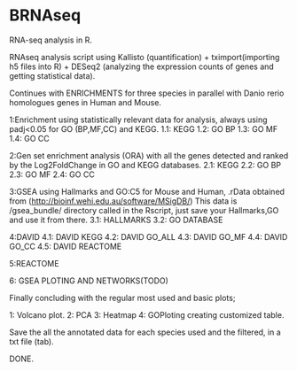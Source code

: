 # BRNAseq
RNA-seq analysis in R.

RNAseq analysis script using Kallisto (quantification) + tximport(importing h5 files into R) + DESeq2 (analyzing the expression counts of genes and getting statistical data).

Continues with ENRICHMENTS for three species in parallel with Danio rerio homologues genes in Human and Mouse.

  1:Enrichment using statistically relevant data for analysis, always using padj<0.05 for GO (BP,MF,CC) and KEGG.
    1.1: KEGG
    1.2: GO BP
    1.3: GO MF
    1.4: GO CC
      
  2:Gen set enrichment analysis (ORA) with all the genes detected and ranked by the Log2FoldChange in GO and KEGG databases.
    2.1: KEGG
    2.2: GO BP
    2.3: GO MF
    2.4: GO CC
    
  3:GSEA using Hallmarks and GO:C5 for Mouse and Human, .rData obtained from (http://bioinf.wehi.edu.au/software/MSigDB/)
    This data is /gsea_bundle/ directory called in the Rscript, just save your Hallmarks,GO and use it from there.
    3.1: HALLMARKS
    3.2: GO DATABASE

  4:DAVID
    4.1: DAVID KEGG
    4.2: DAVID GO_ALL
    4.3: DAVID GO_MF
    4.4: DAVID GO_CC
    4.5: DAVID REACTOME
    
  5:REACTOME

  6: GSEA PLOTING AND NETWORKS(TODO)
  
Finally concluding with the regular most used and basic plots;
  
  1: Volcano plot.
  2: PCA
  3: Heatmap
  4: GOPloting creating customized table.
  
Save the all the annotated data for each species used and the filtered, in a txt file (tab).

DONE.  
